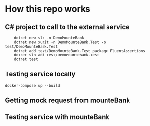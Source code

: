 # How this repo works
## C# project to call to the external service
```
    dotnet new sln -n DemoMounteBank
    dotnet new xunit -n DemoMounteBank.Test -o test/DemoMounteBank.Test
    dotnet add test/DemoMounteBank.Test package FluentAssertions
    dotnet sln add test/DemoMounteBank.Test
    dotnet test
```
## Testing service locally
```
docker-compose up --build
```

## Getting mock request from mounteBank
## Testing service with mounteBank